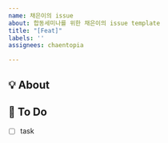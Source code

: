 ```yaml
---
name: 채은이의 issue
about: 합동세미나를 위한 채은이의 issue template
title: "[Feat]"
labels: ''
assignees: chaentopia

---
```


## 💡 About
<!--무엇에 관한 이슈인지 소개해주세요.-->

## 📝 To Do
- [ ] task
